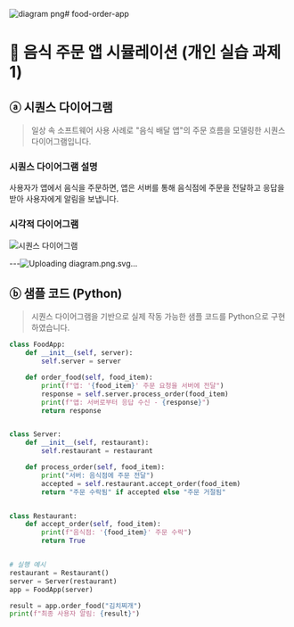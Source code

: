 ![diagram png](https://github.com/user-attachments/assets/518f7c1b-0889-40a8-af42-a501767d9465)# food-order-app

# 🍔 음식 주문 앱 시뮬레이션 (개인 실습 과제 1)

## ⓐ 시퀀스 다이어그램

> 일상 속 소프트웨어 사용 사례로 "음식 배달 앱"의 주문 흐름을 모델링한 시퀀스 다이어그램입니다.

### 시퀀스 다이어그램 설명
사용자가 앱에서 음식을 주문하면, 앱은 서버를 통해 음식점에 주문을 전달하고 응답을 받아 사용자에게 알림을 보냅니다.

### 시각적 다이어그램
![시퀀스 다이어그램](file:///C:/Users/dladn/OneDrive/%EB%B0%94%ED%83%95%20%ED%99%94%EB%A9%B4/food-order-app/diagram.png.svg)

---![Uploading diagram.png.svg…]()


## ⓑ 샘플 코드 (Python)

> 시퀀스 다이어그램을 기반으로 실제 작동 가능한 샘플 코드를 Python으로 구현하였습니다.

```python
class FoodApp:
    def __init__(self, server):
        self.server = server

    def order_food(self, food_item):
        print(f"앱: '{food_item}' 주문 요청을 서버에 전달")
        response = self.server.process_order(food_item)
        print(f"앱: 서버로부터 응답 수신 - {response}")
        return response


class Server:
    def __init__(self, restaurant):
        self.restaurant = restaurant

    def process_order(self, food_item):
        print("서버: 음식점에 주문 전달")
        accepted = self.restaurant.accept_order(food_item)
        return "주문 수락됨" if accepted else "주문 거절됨"


class Restaurant:
    def accept_order(self, food_item):
        print(f"음식점: '{food_item}' 주문 수락")
        return True


# 실행 예시
restaurant = Restaurant()
server = Server(restaurant)
app = FoodApp(server)

result = app.order_food("김치찌개")
print(f"최종 사용자 알림: {result}")
